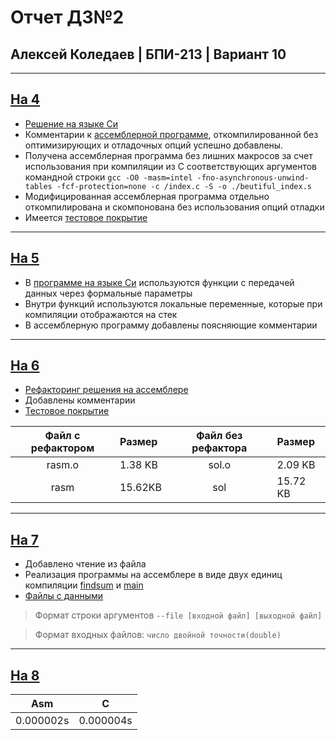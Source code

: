 # Отчет ДЗ№2

## Алексей Коледаев | БПИ-213 | Вариант 10

---

## [На 4](./4)

- [Решение на языке Си](./4/sol.c)
- Комментарии к [ассемблерной программе](./4/sol_asm.s), откомпилированной без оптимизирующих и отладочных опций успешно добавлены.
- Получена ассемблерная программа без лишних макросов за счет использования при компиляции из C соответствующих аргументов командной строки `gcc -O0 -masm=intel -fno-asynchronous-unwind-tables -fcf-protection=none -c /index.c -S -o ./beutiful_index.s`
- Модифицированная ассемблерная программа отдельно откомпилирована и скомпонована без использования опций отладки
- Имеется [тестовое покрытие](./tests/)

---

## [На 5](./5)

- В [программе на языке Си](./5/sol.c) используются функции с передачей данных через формальные параметры
- Внутри функций используются локальные переменные,
которые при компиляции отображаются на стек
- В ассемблерную программу добавлены поясняющие комментарии

---

## [На 6](./6)

- [Рефакторинг решения на ассемблере](./6/rasm.s)
- Добавлены комментарии
- [Тестовое покрытие](./tests/)

| Файл с рефактором  | Размер | Файл без рефактора     | Размер
| :-:        |:-      | :-:        |:-
| rasm.o    | 1.38 KB| sol.o    | 2.09 KB
| rasm      | 15.62KB| sol      | 15.72 KB

---

## [На 7](./7)

- Добавлено чтение из файла
- Реализация программы на ассемблере в виде двух единиц компиляции [findsum](./7/findsum.s) и [main](./7/main.s)
- [Файлы с данными](./tests/)

> Формат строки аргументов `--file [входной файл] [выходной файл]`

> Формат входных файлов: `число двойной точности(double)`

---

## [На 8](./8)

Asm | C
:-:|:-:
0.000002s|0.000004s